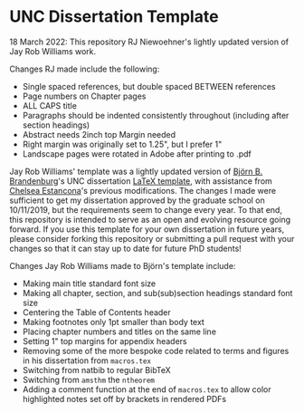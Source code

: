# UNC Dissertation Template

18 March 2022: This repository RJ Niewoehner's lightly updated version of Jay Rob Williams work.

Changes RJ made include the following:
- Single spaced references, but double spaced BETWEEN references
- Page numbers on Chapter pages
- ALL CAPS title
- Paragraphs should be indented consistently throughout (including after section headings)
- Abstract needs 2inch top Margin needed
- Right margin was originally set to 1.25", but I prefer 1"
- Landscape pages were rotated in Adobe after printing to .pdf



Jay Rob Williams' template was a lightly updated version of [Björn B. Brandenburg](https://people.mpi-sws.org/~bbb/)'s UNC dissertation [LaTeX template](https://www.cs.unc.edu/~bbb/), with assistance from [Chelsea Estancona](https://clestancona.wixsite.com/chelseaestancona)'s previous modifications. The changes I made were sufficient to get my dissertation approved by the graduate school on 10/11/2019, but the requirements seem to change every year. To that end, this repository is intended to serve as an open and evolving resource going forward. If you use this template for your own dissertation in future years, please consider forking this repository or submitting a pull request with your changes so that it can stay up to date for future PhD students!

Changes Jay Rob Williams made to Björn's template include:
- Making main title standard font size
- Making all chapter, section, and sub(sub)section headings standard font size
- Centering the Table of Contents header
- Making footnotes only 1pt smaller than body text
- Placing chapter numbers and titles on the same line
- Setting 1" top margins for appendix headers
- Removing some of the more bespoke code related to terms and figures in his dissertation from `macros.tex`
- Switching from natbib to regular BibTeX
- Switching from `amsthm` the `ntheorem`
- Adding a comment function at the end of `macros.tex` to allow color highlighted notes set off by brackets in rendered PDFs
